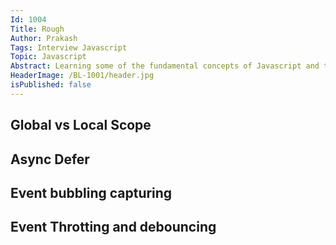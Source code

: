 ```yaml
---
Id: 1004
Title: Rough
Author: Prakash
Tags: Interview Javascript
Topic: Javascript
Abstract: Learning some of the fundamental concepts of Javascript and top questions asked in javascript interview.
HeaderImage: /BL-1001/header.jpg
isPublished: false
---
```

## Global vs Local Scope

## Async Defer

## Event bubbling capturing

## Event Throtting and debouncing
